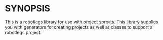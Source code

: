 # SYNOPSIS
This is a robotlegs library for use with project sprouts.
This library supplies you with generators for creating projects as well as classes to support a robotlegs project.